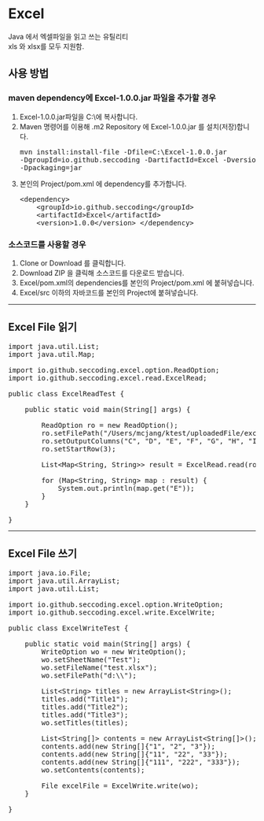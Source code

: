 # Excel
Java 에서 엑셀파일을 읽고 쓰는 유틸리티<br/>
xls 와 xlsx를 모두 지원함.


## 사용 방법
### maven dependency에 Excel-1.0.0.jar 파일을 추가할 경우
1. Excel-1.0.0.jar파일을 C:\에 복사합니다.
1. Maven 명령어를 이용해 .m2 Repository 에 Excel-1.0.0.jar 를 설치(저장)합니다.<pre>mvn install:install-file -Dfile=C:\Excel-1.0.0.jar -DgroupId=io.github.seccoding -DartifactId=Excel -Dversion=1.0.0 -Dpackaging=jar</pre>
1. 본인의 Project/pom.xml 에 dependency를 추가합니다.<pre>
	&lt;dependency&gt;
	&nbsp;&nbsp;&nbsp;&nbsp;&lt;groupId&gt;io.github.seccoding&lt;/groupId&gt;
	&nbsp;&nbsp;&nbsp;&nbsp;&lt;artifactId&gt;Excel&lt;/artifactId&gt;
	&nbsp;&nbsp;&nbsp;&nbsp;&lt;version&gt;1.0.0&lt;/version&gt;
	&lt;/dependency&gt;
</pre>

### 소스코드를 사용할 경우
1. Clone or Download 를 클릭합니다.
1. Download ZIP 을 클릭해 소스코드를 다운로드 받습니다.
1. Excel/pom.xml의 dependencies를 본인의 Project/pom.xml 에 붙혀넣습니다.
1. Excel/src 이하의 자바코드를 본인의 Project에 붙혀넣습니다. 
---
## Excel File 읽기
<pre>
import java.util.List;
import java.util.Map;

import io.github.seccoding.excel.option.ReadOption;
import io.github.seccoding.excel.read.ExcelRead;

public class ExcelReadTest {

	public static void main(String[] args) {

		ReadOption ro = new ReadOption();
		ro.setFilePath("/Users/mcjang/ktest/uploadedFile/excelFile.xlsx");
		ro.setOutputColumns("C", "D", "E", "F", "G", "H", "I");
		ro.setStartRow(3);

		List&lt;Map&lt;String, String&gt;&gt; result = ExcelRead.read(ro);

		for (Map&lt;String, String&gt; map : result) {
			System.out.println(map.get("E"));
		}
	}

}
</pre>

---
## Excel File 쓰기
<pre>
import java.io.File;
import java.util.ArrayList;
import java.util.List;

import io.github.seccoding.excel.option.WriteOption;
import io.github.seccoding.excel.write.ExcelWrite;

public class ExcelWriteTest {

	public static void main(String[] args) {
		WriteOption wo = new WriteOption();
		wo.setSheetName("Test");
		wo.setFileName("test.xlsx");
		wo.setFilePath("d:\\");
		
		List&lt;String&gt; titles = new ArrayList&lt;String&gt;();
		titles.add("Title1");
		titles.add("Title2");
		titles.add("Title3");
		wo.setTitles(titles);
		
		List&lt;String[]&gt; contents = new ArrayList&lt;String[]&gt;();
		contents.add(new String[]{"1", "2", "3"});
		contents.add(new String[]{"11", "22", "33"});
		contents.add(new String[]{"111", "222", "333"});
		wo.setContents(contents);
		
		File excelFile = ExcelWrite.write(wo);
	}
	
}
</pre>